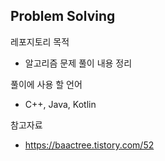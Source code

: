 ## Problem Solving
레포지토리 목적
- 알고리즘 문제 풀이 내용 정리

풀이에 사용 할 언어
- C++, Java, Kotlin

참고자료
- https://baactree.tistory.com/52
